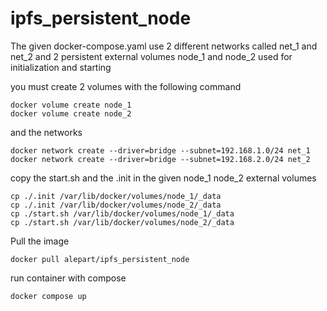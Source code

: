 # ipfs_persistent_node
The given docker-compose.yaml use 2 different networks called net_1 and net_2 and 2 persistent external volumes node_1 and node_2 used for initialization and starting

you must create 2 volumes with the following command

```
docker volume create node_1
docker volume create node_2
```
and the networks
```
docker network create --driver=bridge --subnet=192.168.1.0/24 net_1
docker network create --driver=bridge --subnet=192.168.2.0/24 net_2
```
copy the start.sh and the .init in the given node_1 node_2 external volumes
```
cp ./.init /var/lib/docker/volumes/node_1/_data
cp ./.init /var/lib/docker/volumes/node_2/_data
cp ./start.sh /var/lib/docker/volumes/node_1/_data
cp ./start.sh /var/lib/docker/volumes/node_2/_data
```

Pull the image
```
docker pull alepart/ipfs_persistent_node
```

run container with compose
```
docker compose up
```

